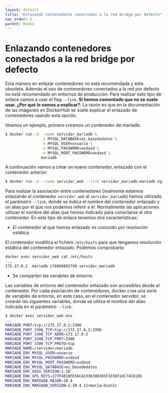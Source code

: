 ```yaml
---
layout: default
title: "Enlazando contenedores conectados a la red bridge por defecto"
nav_order: 5
parent: Redes
---
```

# Enlazando contenedores conectados a la red bridge por defecto

Esta manera en enlazar contenedores no está recomendada y esta obsoleta. Además el uso de contenedores conectados a la red por defecto no está recomendado en entornos de producción. Para realizar este tipo de enlace vamos a usar el flag `--link`. **Si hemos comentado que no se suele usar. ¿Por qué lo vamos a explicar?**: La razón es que en la documentación de las imágenes en DockerHub se suele explicar el enlazado de contenedores usando esta opción.

Veamos un ejemplo, primero creamos un contenedor de mariadb:

```bash
$ docker run -d --name servidor_mariadb \
                -e MYSQL_DATABASE=mi_basededatos \
                -e MYSQL_USER=usuario \
                -e MYSQL_PASSWORD=asdasd \
                -e MYSQL_ROOT_PASSWORD=asdasd \
                mariadb
```

A continuación vamos a crear un nuevo contenedor, enlazado con el contenedor anterior:

```bash
$ docker run -d --name servidor_web --link servidor_mariadb:mariadb nginx
```

Para realizar la asociación entre contenedores (realmente estamos enlazando el contenedor `servidor_web` al `servidor_mariadb`) hemos utilizado el parámetro `--link`, donde se indica el nombre del contenedor enlazado y un alias por el que nos podemos referir a él. Normalmente las aplicaciones utilizan el nombre del alias que hemos indicado para conectarse al otro contenedor. En este tipo de enlace tenemos dos características:

* El contenedor al que hemos enlazado es conocido por resolución estática

El contenedor modifica el fichero `/etc/hosts` para que tengamos resolución estática del contenedor enlazado. Podemos comprobarlo:

```bash
docker exec servidor_web cat /etc/hosts
...
172.17.0.2	mariadb c76089892798 servidor_mariadb
```

 * Se comparten las variables de entorno

Las variables de entorno del contenedor enlazado son accesibles desde el contenedor. Por cada asociación de contenedores, docker crea una serie de variables de entorno, en este caso, en el contenedor servidor, se crearán las siguientes variables, donde se utiliza el nombre del alias indicada en el parámetro `--link`:

```bash
$ docker exec servidor_web env
...
MARIADB_PORT=tcp://172.17.0.2:3306
MARIADB_PORT_3306_TCP=tcp://172.17.0.2:3306
MARIADB_PORT_3306_TCP_ADDR=172.17.0.2
MARIADB_PORT_3306_TCP_PORT=3306
MARIADB_PORT_3306_TCP_PROTO=tcp
MARIADB_NAME=/servidor/mariadb
MARIADB_ENV_MYSQL_USER=usuario
MARIADB_ENV_MYSQL_PASSWORD=asdasd
MARIADB_ENV_MYSQL_ROOT_PASSWORD=asdasd
MARIADB_ENV_MYSQL_DATABASE=mi_basededatos
MARIADB_ENV_GOSU_VERSION=1.10
MARIADB_ENV_GPG_KEYS=177F4010FE56CA3336300305F1656F24C74CD1D8
MARIADB_ENV_MARIADB_MAJOR=10.4
MARIADB_ENV_MARIADB_VERSION=1:10.4.11+maria~bionic
```


